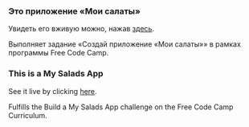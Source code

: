 ### Это приложение «Мои салаты»

Увидеть его вживую можно, нажав [здесь](https://ivan-ashikhmin.github.io/my-salads-app/).

Выполняет задание «Создай приложение «Мои салаты»» в рамках программы Free Code Camp.

### This is a My Salads App

See it live by clicking [here](https://ivan-ashikhmin.github.io/my-salads-app/).

Fulfills the Build a My Salads App challenge on the Free Code Camp Curriculum.
